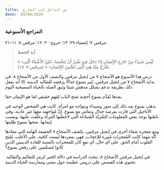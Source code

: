 ```yaml
---
title:  من الداخل إلى الخارج
date:  03/08/2024
---
```


### المراجع الأسبوعية
مرقس ٧؛ إشعياء ٢٩: ١٣؛ خروج ٢٠: ١٢؛ مرقس ٨: ١١-٢١.

> <p>آية الحفظ</p>
> « ‹لَيْسَ شَيْءٌ مِنْ خَارِجِ الإِنْسَانِ إِذَا دَخَلَ فِيهِ يَقْدِرُ أَنْ يُنَجِّسَهُ، لكِنَّ الأَشْيَاءَ الَّتِي تَخْرُجُ مِنْهُ هِيَ الَّتِي تُنَجِّسُ الإِنْسَانَ› » (مرقس ٧: ١٥).

درس هذا الأسبوع هو الأصحاح ٧ من إنجيل مرقس والنصف الأول من الأصحاح ٨. في بداية الأصحاح ٧ من إنجيل مرقس، يُثير يسوع جدالًا بِرَفضه للتقاليد الدينية. إلا أنه يفعل ذلك بطريقة تدعم بشكل مدهش شيئا وثيق الصلة بالحياة المسيحية اليوم.

بعدها يُقَدِّم يسوع اُحجِية تفتح الباب لِفَهمٍ حقيقي لما هو الإيمان حقا.

يذهب يسوع بعد ذلك إلى صور وصيداء ويتواجه مع امرأة، كانت هي الشخص الوحيد في الأناجيل التي فازت بفرصة جدال ونقاش مع يسوع. إنَّ مُواجهته معها غير عادية، وفي باطنها يوجد بعض المعلومات السِّريَّة المُتبادلة التي لاحَظَتها المرأة وعلَّقت عليها، وبسبب إيمانها، منحها يسوع طِلبتها.

ومع معجزة شفاء أخرى في إنجيل مرقس، يكشف الأصحاح ٧ الحقيقة الهامة التي مفادها أنَّه مهما كانت المُعجزات مُثيرة للإعجاب، فهي بمفردها ليست كافية، على الأغلب، لِفَتح القلوب أمام الحق. على أي حال، أي نفعٍ كان للمعجزات بالنسبة للقادة الدينيين الذين كانوا مُصمِّمين على رفض يسوع؟

في إنجيل مرقس الأصحاح ٨، تبحث الدراسة في دلالة الخبز كرمز للتعاليم والتقاليد. تحتوي هذه القصص على دروس عظيمة حول معنى وممارسة الحياة الدينية.